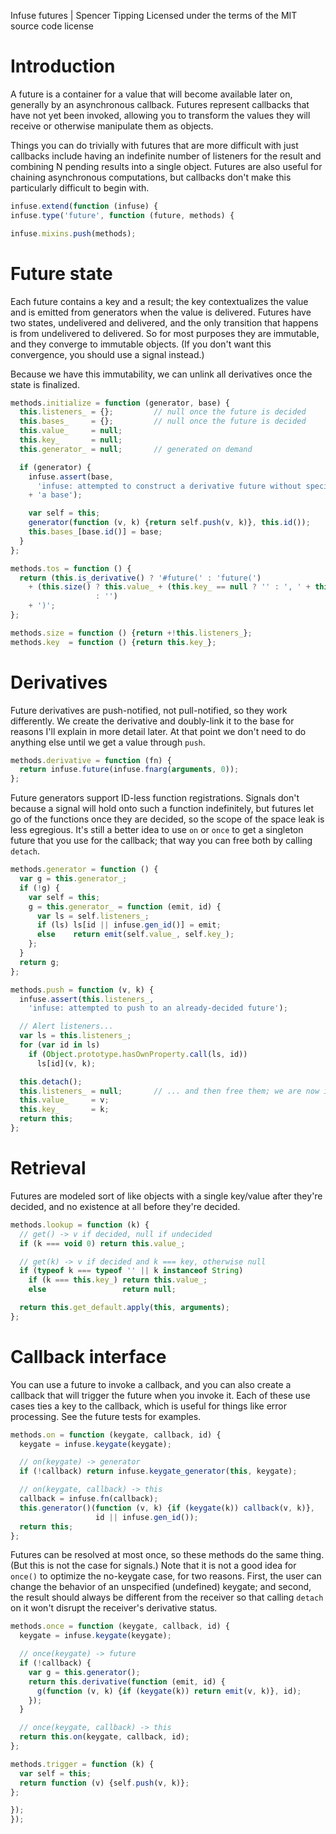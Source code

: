 Infuse futures | Spencer Tipping
Licensed under the terms of the MIT source code license

# Introduction

A future is a container for a value that will become available later on,
generally by an asynchronous callback. Futures represent callbacks that have
not yet been invoked, allowing you to transform the values they will receive or
otherwise manipulate them as objects.

Things you can do trivially with futures that are more difficult with just
callbacks include having an indefinite number of listeners for the result and
combining N pending results into a single object. Futures are also useful for
chaining asynchronous computations, but callbacks don't make this particularly
difficult to begin with.

```js
infuse.extend(function (infuse) {
infuse.type('future', function (future, methods) {
```

```js
infuse.mixins.push(methods);
```

# Future state

Each future contains a key and a result; the key contextualizes the value and
is emitted from generators when the value is delivered. Futures have two
states, undelivered and delivered, and the only transition that happens is from
undelivered to delivered. So for most purposes they are immutable, and they
converge to immutable objects. (If you don't want this convergence, you should
use a signal instead.)

Because we have this immutability, we can unlink all derivatives once the state
is finalized.

```js
methods.initialize = function (generator, base) {
  this.listeners_ = {};         // null once the future is decided
  this.bases_     = {};         // null once the future is decided
  this.value_     = null;
  this.key_       = null;
  this.generator_ = null;       // generated on demand
```

```js
  if (generator) {
    infuse.assert(base,
      'infuse: attempted to construct a derivative future without specifying '
    + 'a base');
```

```js
    var self = this;
    generator(function (v, k) {return self.push(v, k)}, this.id());
    this.bases_[base.id()] = base;
  }
};
```

```js
methods.tos = function () {
  return (this.is_derivative() ? '#future(' : 'future(')
    + (this.size() ? this.value_ + (this.key_ == null ? '' : ', ' + this.key_)
                   : '')
    + ')';
};
```

```js
methods.size = function () {return +!this.listeners_};
methods.key  = function () {return this.key_};
```

# Derivatives

Future derivatives are push-notified, not pull-notified, so they work
differently. We create the derivative and doubly-link it to the base for
reasons I'll explain in more detail later. At that point we don't need to do
anything else until we get a value through `push`.

```js
methods.derivative = function (fn) {
  return infuse.future(infuse.fnarg(arguments, 0));
};
```

Future generators support ID-less function registrations. Signals don't because
a signal will hold onto such a function indefinitely, but futures let go of the
functions once they are decided, so the scope of the space leak is less
egregious. It's still a better idea to use `on` or `once` to get a singleton
future that you use for the callback; that way you can free both by calling
`detach`.

```js
methods.generator = function () {
  var g = this.generator_;
  if (!g) {
    var self = this;
    g = this.generator_ = function (emit, id) {
      var ls = self.listeners_;
      if (ls) ls[id || infuse.gen_id()] = emit;
      else    return emit(self.value_, self.key_);
    };
  }
  return g;
};
```

```js
methods.push = function (v, k) {
  infuse.assert(this.listeners_,
    'infuse: attempted to push to an already-decided future');
```

```js
  // Alert listeners...
  var ls = this.listeners_;
  for (var id in ls)
    if (Object.prototype.hasOwnProperty.call(ls, id))
      ls[id](v, k);
```

```js
  this.detach();
  this.listeners_ = null;       // ... and then free them; we are now immutable
  this.value_     = v;
  this.key_       = k;
  return this;
};
```

# Retrieval

Futures are modeled sort of like objects with a single key/value after they're
decided, and no existence at all before they're decided.

```js
methods.lookup = function (k) {
  // get() -> v if decided, null if undecided
  if (k === void 0) return this.value_;
```

```js
  // get(k) -> v if decided and k === key, otherwise null
  if (typeof k === typeof '' || k instanceof String)
    if (k === this.key_) return this.value_;
    else                 return null;
```

```js
  return this.get_default.apply(this, arguments);
};
```

# Callback interface

You can use a future to invoke a callback, and you can also create a callback
that will trigger the future when you invoke it. Each of these use cases ties a
key to the callback, which is useful for things like error processing. See the
future tests for examples.

```js
methods.on = function (keygate, callback, id) {
  keygate = infuse.keygate(keygate);
```

```js
  // on(keygate) -> generator
  if (!callback) return infuse.keygate_generator(this, keygate);
```

```js
  // on(keygate, callback) -> this
  callback = infuse.fn(callback);
  this.generator()(function (v, k) {if (keygate(k)) callback(v, k)},
                   id || infuse.gen_id());
  return this;
};
```

Futures can be resolved at most once, so these methods do the same thing. (But
this is not the case for signals.) Note that it is not a good idea for `once()`
to optimize the no-keygate case, for two reasons. First, the user can change
the behavior of an unspecified (undefined) keygate; and second, the result
should always be different from the receiver so that calling `detach` on it
won't disrupt the receiver's derivative status.

```js
methods.once = function (keygate, callback, id) {
  keygate = infuse.keygate(keygate);
```

```js
  // once(keygate) -> future
  if (!callback) {
    var g = this.generator();
    return this.derivative(function (emit, id) {
      g(function (v, k) {if (keygate(k)) return emit(v, k)}, id);
    });
  }
```

```js
  // once(keygate, callback) -> this
  return this.on(keygate, callback, id);
};
```

```js
methods.trigger = function (k) {
  var self = this;
  return function (v) {self.push(v, k)};
};
```

```js
});
});

```
